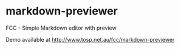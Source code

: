 # markdown-previewer
FCC - Simple Markdown editor with preview

Demo available at http://www.tosp.net.au/fcc/markdown-previewer

